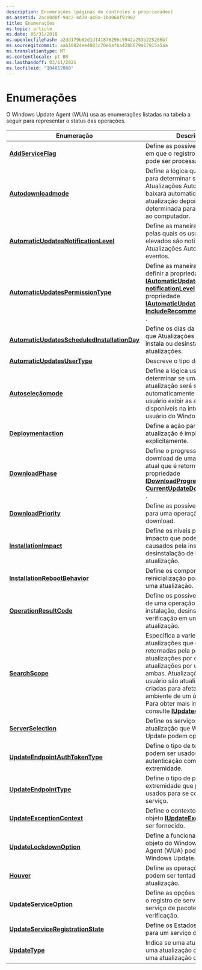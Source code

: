 ```yaml
---
description: Enumerações (páginas de controles e propriedades)
ms.assetid: 2ac80d0f-94c2-4d70-a48a-1b0060f91902
title: Enumerações
ms.topic: article
ms.date: 05/31/2018
ms.openlocfilehash: a2dd179b02d1d141876296c9942a253b225266bf
ms.sourcegitcommit: aab10824ee4883c70e1afba428b679a17915a5aa
ms.translationtype: MT
ms.contentlocale: pt-BR
ms.lasthandoff: 03/11/2021
ms.locfileid: "104012068"
---
```

# <a name="enumerations"></a>Enumerações

O Windows Update Agent (WUA) usa as enumerações listadas na tabela a seguir para representar o status das operações.



| Enumeração                                                                                  | Descrição                                                                                                                                                                                                                                                                           |
|----------------------------------------------------------------------------------------------|---------------------------------------------------------------------------------------------------------------------------------------------------------------------------------------------------------------------------------------------------------------------------------------|
| [**AddServiceFlag**](/windows/win32/api/wuapi/ne-wuapi-addserviceflag)                                                     | Define as possíveis maneiras em que o registro de serviço pode ser processado.                                                                                                                                                                                                         |
| [**Autodownloadmode**](/windows/win32/api/wuapi/ne-wuapi-autodownloadmode)                                                 | Define a lógica que é usada para determinar se Atualizações Automáticas baixará automaticamente uma atualização depois que ela for determinada para ser aplicável ao computador.                                                                                                                  |
| [**AutomaticUpdatesNotificationLevel**](/windows/win32/api/wuapi/ne-wuapi-automaticupdatesnotificationlevel)               | Define as maneiras possíveis pelas quais os usuários elevados são notificados sobre Atualizações Automáticas eventos.                                                                                                                                                                                        |
| [**AutomaticUpdatesPermissionType**](/windows/win32/api/wuapi/ne-wuapi-automaticupdatespermissiontype)                     | Define as maneiras possíveis de definir a propriedade [**IAutomaticUpdatesSettings:: notificationLevel**](/windows/win32/api/wuapi/ne-wuapi-automaticupdatesnotificationlevel) ou a propriedade [**IAutomaticUpdatesSettings2:: IncludeRecommendedUpdates**](/windows/desktop/api/Wuapi/nf-wuapi-iautomaticupdatessettings2-get_includerecommendedupdates) . |
| [**AutomaticUpdatesScheduledInstallationDay**](/windows/win32/api/wuapi/ne-wuapi-automaticupdatesscheduledinstallationday) | Define os dias da semana em que Atualizações Automáticas instala ou desinstala atualizações.                                                                                                                                                                                                   |
| [**AutomaticUpdatesUserType**](/windows/win32/api/wuapi/ne-wuapi-automaticupdatesusertype)                                 | Descreve o tipo de usuário.                                                                                                                                                                                                                                                           |
| [**Autoseleçãomode**](/windows/win32/api/wuapi/ne-wuapi-autoselectionmode)                                               | Define a lógica usada para determinar se uma determinada atualização será selecionada automaticamente quando o usuário exibir as atualizações disponíveis na interface do usuário do Windows Update.                                                                                                        |
| [**Deploymentaction**](/windows/win32/api/wuapi/ne-wuapi-deploymentaction)                                                 | Define a ação para a qual uma atualização é implantada explicitamente.                                                                                                                                                                                                                        |
| [**DownloadPhase**](/windows/win32/api/wuapi/ne-wuapi-downloadphase)                                                       | Define o progresso do download de uma atualização atual que é retornada pela propriedade [**IDownloadProgress:: CurrentUpdateDownloadPhase**](/windows/desktop/api/Wuapi/nf-wuapi-idownloadprogress-get_currentupdatedownloadphase) .                                                                                      |
| [**DownloadPriority**](/windows/win32/api/wuapi/ne-wuapi-downloadpriority)                                                 | Define as possíveis prioridades para uma operação de download.                                                                                                                                                                                                                             |
| [**InstallationImpact**](/windows/win32/api/wuapi/ne-wuapi-installationimpact)                                             | Define os níveis possíveis de impacto que podem ser causados pela instalação ou desinstalação de uma atualização.                                                                                                                                                                                     |
| [**InstallationRebootBehavior**](/windows/win32/api/wuapi/ne-wuapi-installationrebootbehavior)                             | Define os comportamentos de reinicialização possíveis para uma atualização.                                                                                                                                                                                                                                 |
| [**OperationResultCode**](/windows/win32/api/wuapi/ne-wuapi-operationresultcode)                                           | Define os possíveis resultados de uma operação de download, instalação, desinstalação ou verificação em uma atualização.                                                                                                                                                                               |
| [**SearchScope**](/windows/win32/api/wuapi/ne-wuapi-searchscope)                                                           | Especifica a variedade de atualizações que devem ser retornadas pela pesquisa: atualizações por computador, atualizações por usuário ou ambas. Atualizações por usuário são atualizações criadas para afetar apenas o ambiente de um único usuário. Para obter mais informações, consulte [**IUpdate4::P eruser**](/windows/desktop/api/Wuapi/nf-wuapi-iupdate4-get_peruser).    |
| [**ServerSelection**](/openspecs/windows_protocols/ms-uamg/07e2bfa4-6795-4189-b007-cc50b476181a)                                                   | Define os serviços de atualização que Windows Update podem operar. .                                                                                                                                                                                                                |
| [**UpdateEndpointAuthTokenType**](updateendpointauthtokentype.md)                           | Define o tipo de tokens que podem ser usados para autenticação com um ponto de extremidade.                                                                                                                                                                                                      |
| [**UpdateEndpointType**](updateendpointtype.md)                                             | Define o tipo de pontos de extremidade que podem ser usados para se conectar a um serviço.                                                                                                                                                                                                               |
| [**UpdateExceptionContext**](/windows/win32/api/wuapi/ne-wuapi-updateexceptioncontext)                                     | Define o contexto no qual um objeto [**IUpdateException**](/windows/desktop/api/Wuapi/nn-wuapi-iupdateexception) pode ser fornecido.                                                                                                                                                                                  |
| [**UpdateLockdownOption**](/windows/win32/api/wuapi/ne-wuapi-updatelockdownoption)                                         | Define a funcionalidade que o objeto do Windows Update Agent (WUA) pode acessar de Windows Update.                                                                                                                                                                                  |
| [**Houver**](/windows/win32/api/wuapi/ne-wuapi-updateoperation)                                                   | Define as operações que podem ser tentadas em uma atualização.                                                                                                                                                                                                                            |
| [**UpdateServiceOption**](/windows/win32/api/wuapi/ne-wuapi-updateserviceoption)                                           | Define as opções para remover o registro de serviço para um serviço de pacote de verificação.                                                                                                                                                                                                    |
| [**UpdateServiceRegistrationState**](/windows/win32/api/wuapi/ne-wuapi-updateserviceregistrationstate)                     | Define os Estados possíveis para um serviço de atualização.                                                                                                                                                                                                                                    |
| [**UpdateType**](/windows/win32/api/wuapi/ne-wuapi-updatetype)                                                             | Indica se uma atualização é uma atualização de software ou uma atualização de driver.                                                                                                                                                                                                                  |



 

 

 



